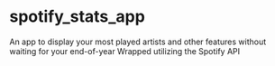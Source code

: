 # spotify_stats_app
An app to display your most played artists and other features without waiting for your end-of-year Wrapped
utilizing the Spotify API
